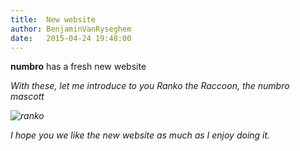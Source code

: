 ```yaml
---
title:  New website
author: BenjaminVanRyseghem
date:   2015-04-24 19:48:00
---
```


**numbro** has a fresh new website <i class="fa fa-smile-o">	

With these, let me introduce to you *Ranko the Raccoon*, the numbro mascott

![ranko](https://raw.githubusercontent.com/foretagsplatsen/numbro/develop/resources/raccoonx128.png)

I hope you we like the new website as much as I enjoy doing it.